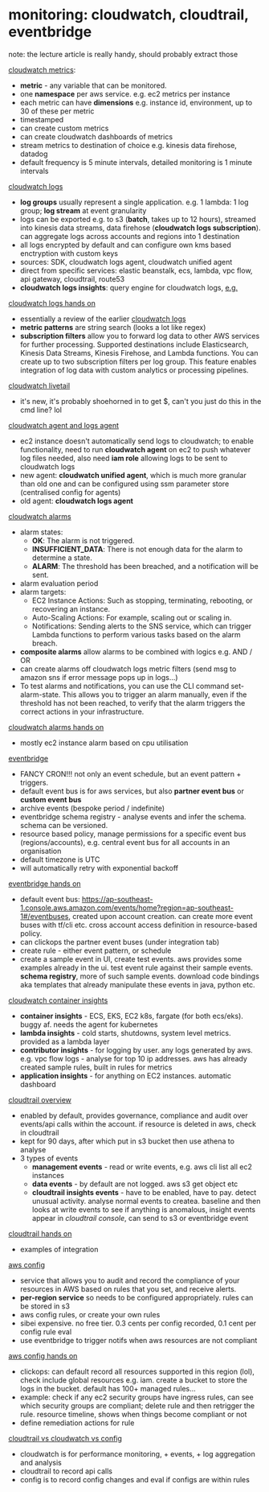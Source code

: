 # monitoring: cloudwatch, cloudtrail, eventbridge

note: the lecture article is really handy, should probably extract those

[cloudwatch metrics](https://www.udemy.com/course/aws-certified-solutions-architect-associate-saa-c03/learn/lecture/13723108#lecture-article):
* **metric** - any variable that can be monitored. 
* one **namespace** per aws service. e.g. ec2 metrics per instance
* each metric can have **dimensions** e.g. instance id, environment, up to 30 of these per metric
* timestamped
* can create custom metrics
* can create cloudwatch dashboards of metrics
* stream metrics to destination of choice e.g. kinesis data firehose, datadog
* default frequency is 5 minute intervals, detailed monitoring is 1 minute intervals

[cloudwatch logs](https://www.udemy.com/course/aws-certified-solutions-architect-associate-saa-c03/learn/lecture/13723104#lecture-article)
* **log groups** usually represent a single application. e.g. 1 lambda: 1 log group; **log stream** at event granularity
* logs can be exported e.g. to s3 (**batch**, takes up to 12 hours), streamed into kinesis data streams, data firehose (**cloudwatch logs subscription**). can aggregate logs across accounts and regions into 1 destination
* all logs encrypted by default and can configure own kms based enctryption with custom keys
* sources: SDK, cloudwatch logs agent, cloudwatch unified agent
* direct from specific services: elastic beanstalk, ecs, lambda, vpc flow, api gateway, cloudtrail, route53
* **cloudwatch logs insights**: query engine for cloudwatch logs, [e.g.](https://ap-southeast-1.console.aws.amazon.com/cloudwatch/home?region=ap-southeast-1#logsV2:logs-insights)

[cloudwatch logs hands on](https://www.udemy.com/course/aws-certified-solutions-architect-associate-saa-c03/learn/lecture/29322936#lecture-article)
* essentially a review of the earlier [cloudwatch logs](https://www.udemy.com/course/aws-certified-solutions-architect-associate-saa-c03/learn/lecture/13723104#lecture-article)
* **metric patterns** are string search (looks a lot like regex)
* **subscription filters** allow you to forward log data to other AWS services for further processing. Supported destinations include Elasticsearch, Kinesis Data Streams, Kinesis Firehose, and Lambda functions. You can create up to two subscription filters per log group. This feature enables integration of log data with custom analytics or processing pipelines.

[cloudwatch livetail](https://www.udemy.com/course/aws-certified-solutions-architect-associate-saa-c03/learn/lecture/41865670#lecture-article)
* it's new, it's probably shoehorned in to get $, can't you just do this in the cmd line? lol

[cloudwatch agent and logs agent](https://www.udemy.com/course/aws-certified-solutions-architect-associate-saa-c03/learn/lecture/21411450#lecture-article)
* ec2 instance doesn't automatically send logs to cloudwatch; to enable functionality, need to run **cloudwatch agent** on ec2 to push whatever log files needed, also need **iam role** allowing logs to be sent to cloudwatch logs
* new agent: **cloudwatch unified agent**, which is much more granular than old one and can be configured using ssm parameter store (centralised config for agents)
* old agent: **cloudwatch logs agent**

[cloudwatch alarms](https://www.udemy.com/course/aws-certified-solutions-architect-associate-saa-c03/learn/lecture/13528438#lecture-article)
* alarm states: 
  *  **OK**: The alarm is not triggered.
  *  **INSUFFICIENT_DATA**: There is not enough data for the alarm to determine a state.
  *  **ALARM**: The threshold has been breached, and a notification will be sent.
* alarm evaluation period
* alarm targets: 
  * EC2 Instance Actions: Such as stopping, terminating, rebooting, or recovering an instance.
  * Auto-Scaling Actions: For example, scaling out or scaling in.
  * Notifications: Sending alerts to the SNS service, which can trigger Lambda functions to perform various tasks based on the alarm breach.
* **composite alarms** allow alarms to be combined with logics e.g. AND / OR 
* can create alarms off cloudwatch logs metric filters (send msg to amazon sns if error message pops up in logs...)
* To test alarms and notifications, you can use the CLI command set-alarm-state. This allows you to trigger an alarm manually, even if the threshold has not been reached, to verify that the alarm triggers the correct actions in your infrastructure.

[cloudwatch alarms hands on](https://www.udemy.com/course/aws-certified-solutions-architect-associate-saa-c03/learn/lecture/27548328#lecture-article)
* mostly ec2 instance alarm based on cpu utilisation

[eventbridge](https://www.udemy.com/course/aws-certified-solutions-architect-associate-saa-c03/learn/lecture/27548342#lecture-article)
* FANCY CRON!!! not only an event schedule, but an event pattern + triggers.
* default event bus is for aws services, but also **partner event bus** or **custom event bus**
* archive events (bespoke period / indefinite)
* eventbridge schema registry - analyse events and infer the schema. schema can be versioned.
* resource based policy, manage permissions for a specific event bus (regions/accounts), e.g. central event bus for all accounts in an organisation
* default timezone is UTC
* will automatically retry with exponential backoff

[eventbridge hands on](https://www.udemy.com/course/aws-certified-solutions-architect-associate-saa-c03/learn/lecture/27548348#lecture-article)
* default event bus: https://ap-southeast-1.console.aws.amazon.com/events/home?region=ap-southeast-1#/eventbuses, created upon account creation. can create more event buses with tf/cli etc. cross account access definition in resource-based policy.
* can clickops the partner event buses (under integration tab)
* create rule - either event pattern, or schedule
* create a sample event in UI, create test events. aws provides some examples already in the ui. test event rule against their sample events. **schema registry**, more of such sample events. download code bindings aka templates that already manipulate these events in java, python etc.

[cloudwatch container insights](https://www.udemy.com/course/aws-certified-solutions-architect-associate-saa-c03/learn/lecture/33878930#lecture-article)
* **container insights** - ECS, EKS, EC2 k8s, fargate (for both ecs/eks). buggy af. needs the agent for kubernetes
* **lambda insights** - cold starts, shutdowns, system level metrics. provided as a lambda layer
* **contributor insights** - for logging by user. any logs generated by aws. e.g. vpc flow logs - analyse for top 10 ip addresses. aws has already created sample rules, built in rules for metrics
* **application insights** - for anything on EC2 instances. automatic dashboard

[cloudtrail overview](https://www.udemy.com/course/aws-certified-solutions-architect-associate-saa-c03/learn/lecture/26099076#lecture-article)
* enabled by default, provides governance, compliance and audit over events/api calls within the account. if resource is deleted in aws, check in cloudtrail
* kept for 90 days, after which put in s3 bucket then use athena to analyse
* 3 types of events
  * **management events** - read or write events, e.g. aws cli list all ec2 instances
  * **data events** - by default are not logged. aws s3 get object etc
  * **cloudtrail insights events** - have to be enabled, have to pay. detect unusual activity. analyse normal events to createa. baseline and then looks at write events to see if anything is anomalous, insight events appear in *cloudtrail console*, can send to s3 or eventbridge event

[cloudtrail hands on](https://www.udemy.com/course/aws-certified-solutions-architect-associate-saa-c03/learn/lecture/26099064#lecture-article)
* examples of integration

[aws config](https://www.udemy.com/course/aws-certified-solutions-architect-associate-saa-c03/learn/lecture/18078369#lecture-article)
* service that allows you to audit and record the compliance of your resources in AWS based on rules that you set, and receive alerts. 
* **per-region service** so needs to be configured appropriately. rules can be stored in s3
* aws config rules, or create your own rules
* sibei expensive. no free tier. 0.3 cents per config recorded, 0.1 cent per config rule eval
* use eventbridge to trigger notifs when aws resources are not compliant

[aws config hands on](https://www.udemy.com/course/aws-certified-solutions-architect-associate-saa-c03/learn/lecture/18078373#lecture-article)
* clickops: can default record all resources supported in this region (lol), check include global resources e.g. iam. create a bucket to store the logs in the bucket. default has 100+ managed rules... 
* example: check if any ec2 security groups have ingress rules, can see which security groups are compliant; delete rule and then retrigger the rule. resource timeline, shows when things become compliant or not
* define remediation actions for rule

[cloudtrail vs cloudwatch vs config](https://www.udemy.com/course/aws-certified-solutions-architect-associate-saa-c03/learn/lecture/18078375#lecture-article)
* cloudwatch is for performance monitoring, + events, + log aggregation and analysis
* cloudtrail to record api calls
* config is to record config changes and eval if configs are within rules
